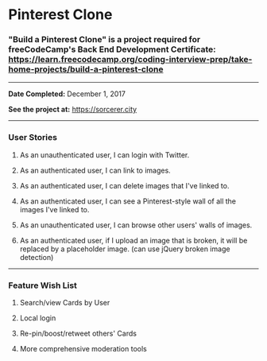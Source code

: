 # Pinterest Clone
### "Build a Pinterest Clone" is a project required for freeCodeCamp's Back End Development Certificate: https://learn.freecodecamp.org/coding-interview-prep/take-home-projects/build-a-pinterest-clone
***

**Date Completed:** December 1, 2017

**See the project at:** https://sorcerer.city

***

### User Stories

1. As an unauthenticated user, I can login with Twitter.

2. As an authenticated user, I can link to images.

3. As an authenticated user, I can delete images that I've linked to.

4. As an authenticated user, I can see a Pinterest-style wall of all the images I've linked to.

5. As an unauthenticated user, I can browse other users' walls of images.

6. As an authenticated user, if I upload an image that is broken, it will be replaced by a placeholder image. (can use jQuery broken image detection)

***

### Feature Wish List

1. Search/view Cards by User

2. Local login

3. Re-pin/boost/retweet others' Cards

4. More comprehensive moderation tools
